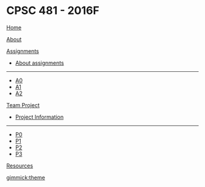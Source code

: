 # CPSC 481 - 2016F

[Home](index.md)

[About](about.md)

[Assignments]()

  * [About assignments](assignments.md)
  - - - -
  * [A0](assignments.md)
  * [A1](a1.md)
  * [A2](a2.md)

[Team Project]()

  * [Project Information](project.md)
  - - - -
  * [P0](p0.md)
  * [P1](p1.md)
  * [P2](p2.md)
  * [P3](p3.md)

[Resources](resources.md)

[gimmick:theme](flatly)
